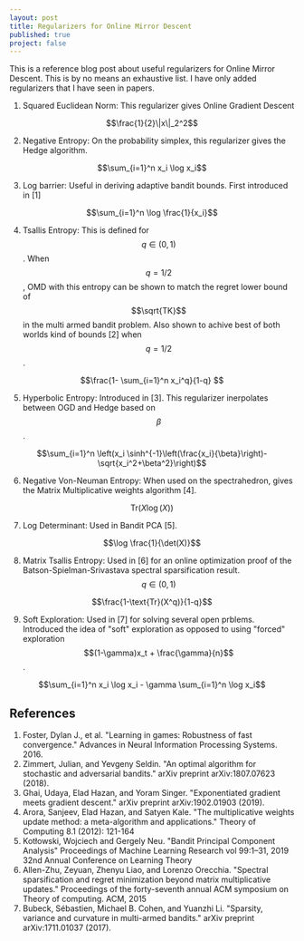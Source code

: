 ```yaml
---
layout: post
title: Regularizers for Online Mirror Descent
published: true
project: false
---
```


This is a reference blog post about useful regularizers for Online Mirror Descent. This is by no means an exhaustive list. I have only added regularizers that I have seen in papers.

1. Squared Euclidean Norm: This regularizer gives Online Gradient Descent

$$\frac{1}{2}\|x\|_2^2$$

2. Negative Entropy: On the probability simplex, this regularizer gives the Hedge algorithm.

$$\sum_{i=1}^n x_i \log x_i$$

3. Log barrier: Useful in deriving adaptive bandit bounds. First introduced in [1]

$$\sum_{i=1}^n \log \frac{1}{x_i}$$

4. Tsallis Entropy: This is defined for $$q\in (0,1)$$. When $$q=1/2$$, OMD with this entropy can be shown to match the regret lower bound of $$\sqrt{TK}$$ in the multi armed bandit problem. Also shown to achive best of both worlds kind of bounds [2] when $$q=1/2$$.

$$\frac{1- \sum_{i=1}^n x_i^q}{1-q} $$

5. Hyperbolic Entropy: Introduced in [3]. This regularizer inerpolates between OGD and Hedge based on $$\beta$$.

$$\sum_{i=1}^n \left(x_i \sinh^{-1}\left(\frac{x_i}{\beta}\right)- \sqrt{x_i^2+\beta^2}\right)$$

6. Negative Von-Neuman Entropy: When used on the spectrahedron, gives the Matrix Multiplicative weights algorithm [4].

$$\text{Tr}(X \log(X))$$

7. Log Determinant: Used in Bandit PCA [5].

$$\log \frac{1}{\det(X)}$$

8. Matrix Tsallis Entropy: Used in [6] for an online optimization proof of the Batson-Spielman-Srivastava  spectral sparsification result. $$q\in (0,1)$$

$$\frac{1-\text{Tr}(X^q)}{1-q}$$

9. Soft Exploration: Used in [7] for solving several open prblems. Introduced the idea of "soft" exploration as opposed to using "forced" exploration $$(1-\gamma)x_t + \frac{\gamma}{n}$$.

$$\sum_{i=1}^n x_i \log x_i - \gamma \sum_{i=1}^n \log x_i$$

## References
1. Foster, Dylan J., et al. "Learning in games: Robustness of fast convergence." Advances in Neural Information Processing Systems. 2016.
2. Zimmert, Julian, and Yevgeny Seldin. "An optimal algorithm for stochastic and adversarial bandits." arXiv preprint arXiv:1807.07623 (2018).
3. Ghai, Udaya, Elad Hazan, and Yoram Singer. "Exponentiated gradient meets gradient descent." arXiv preprint arXiv:1902.01903 (2019).
4. Arora, Sanjeev, Elad Hazan, and Satyen Kale. "The multiplicative weights update method: a meta-algorithm and applications." Theory of Computing 8.1 (2012): 121-164
5. Kotłowski, Wojciech and Gergely Neu. "Bandit Principal Component Analysis" Proceedings of Machine Learning Research vol 99:1–31, 2019 32nd Annual Conference on Learning Theory
6. Allen-Zhu, Zeyuan, Zhenyu Liao, and Lorenzo Orecchia. "Spectral sparsification and regret minimization beyond matrix multiplicative updates." Proceedings of the forty-seventh annual ACM symposium on Theory of computing. ACM, 2015
7. Bubeck, Sébastien, Michael B. Cohen, and Yuanzhi Li. "Sparsity, variance and curvature in multi-armed bandits." arXiv preprint arXiv:1711.01037 (2017).
